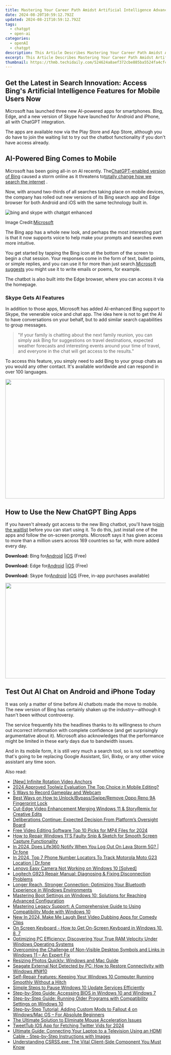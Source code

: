 ```yaml
---
title: Mastering Your Career Path Amidst Artificial Intelligence Advancements
date: 2024-08-20T10:59:12.792Z
updated: 2024-08-21T10:59:12.792Z
tags:
  - chatgpt
  - open-ai
categories:
  - openAI
  - chatgpt
description: This Article Describes Mastering Your Career Path Amidst Artificial Intelligence Advancements
excerpt: This Article Describes Mastering Your Career Path Amidst Artificial Intelligence Advancements
thumbnail: https://thmb.techidaily.com/524624a8aef372cbe885ba5524fa4cfc7d196c57bd7eb5355d7bfa8bf34a7eb4.jpg
---
```


## Get the Latest in Search Innovation: Access Bing's Artificial Intelligence Features for Mobile Users Now

 Microsoft has launched three new AI-powered apps for smartphones. Bing, Edge, and a new version of Skype have launched for Android and iPhone, all with ChatGPT integration.

 The apps are available now via the Play Store and App Store, although you do have to join the waiting list to try out the chatbot functionality if you don't have access already.

## AI-Powered Bing Comes to Mobile

 Microsoft has been going all-in on AI recently. The[ChatGPT-enabled version of Bing](https://www.makeuseof.com/microsoft-bing-gets-chatgpt-ai/) caused a storm online as it threatens to[totally change how we search the internet](https://www.makeuseof.com/is-chatgpt-search-engine-threat/) .

 Now, with around two-thirds of all searches taking place on mobile devices, the company has rolled out new versions of its Bing search app and Edge browser for both Android and iOS with the same technology built in.

![bing and skype with chatgpt enhanced](https://static1.makeuseofimages.com/wordpress/wp-content/uploads/2023/02/bing-and-skype-with-chatgpt-enhanced.jpg)

 Image Credit:[Microsoft](https://blogs.microsoft.com/blog/2023/02/22/the-new-bing-preview-experience-arrives-on-bing-and-edge-mobile-apps-introducing-bing-now-in-skype/)

 The Bing app has a whole new look, and perhaps the most interesting part is that it now supports voice to help make your prompts and searches even more intuitive.

 You get started by tapping the Bing icon at the bottom of the screen to begin a chat session. Your responses come in the form of text, bullet points, or simple replies, and you can use it for more than just search.[Microsoft suggests](https://blogs.microsoft.com/blog/2023/02/22/the-new-bing-preview-experience-arrives-on-bing-and-edge-mobile-apps-introducing-bing-now-in-skype/) you might use it to write emails or poems, for example.

 The chatbot is also built into the Edge browser, where you can access it via the homepage.

### Skype Gets AI Features

 In addition to those apps, Microsoft has added AI-enhanced Bing support to Skype, the venerable voice and chat app. The idea here is not to get the AI to have conversations on your behalf, but to add similar search capabilities to group messages.

> "If your family is chatting about the next family reunion, you can simply ask Bing for suggestions on travel destinations, expected weather forecasts and interesting events around your time of travel, and everyone in the chat will get access to the results."

 To access this feature, you simply need to add Bing to your group chats as you would any other contact. It's available worldwide and can respond in over 100 languages.

<!-- affiliate ads begin -->
<a href="https://electronicx.pxf.io/c/5597632/1872456/14483" target="_top" id="1872456"><img src="//a.impactradius-go.com/display-ad/14483-1872456" border="0" alt="" width="500" height="375"/></a><img height="0" width="0" src="https://imp.pxf.io/i/5597632/1872456/14483" style="position:absolute;visibility:hidden;" border="0" />
<!-- affiliate ads end -->
## How to Use the New ChatGPT Bing Apps

 If you haven't already got access to the new Bing chatbot, you'll have to[join the waitlist](https://www.makeuseof.com/try-bing-ai-powered-search-engine/) before you can start using it. To do this, just install one of the apps and follow the on-screen prompts. Microsoft says it has given access to more than a million users across 169 countries so far, with more added every day.

**Download:** Bing for[Android](https://www.anrdoezrs.net/links/7251228/type/dlg/sid/UUmuoUeUpU2022079/https://play.google.com/store/apps/details?id=com.microsoft.bing) |[iOS](https://apps.apple.com/us/app/microsoft-bing-search/id345323231) (Free)

**Download:** Edge for[Android](https://www.anrdoezrs.net/links/7251228/type/dlg/sid/UUmuoUeUpU2022079/https://play.google.com/store/apps/details?id=com.microsoft.emmx) |[iOS](https://apps.apple.com/us/app/microsoft-edge-web-browser/id1288723196) (Free)

**Download:** Skype for[Android](https://www.anrdoezrs.net/links/7251228/type/dlg/sid/UUmuoUeUpU2022079/https://play.google.com/store/apps/details?id=com.skype.raider) |[iOS](https://apps.apple.com/us/app/skype/id304878510) (Free, in-app purchases available)

<!-- affiliate ads begin -->
<a href="https://aofit.pxf.io/c/5597632/1399701/16396" target="_top" id="1399701"><img src="//a.impactradius-go.com/display-ad/16396-1399701" border="0" alt="" width="960" height="300"/></a><img height="0" width="0" src="https://imp.pxf.io/i/5597632/1399701/16396" style="position:absolute;visibility:hidden;" border="0" />
<!-- affiliate ads end -->
## Test Out AI Chat on Android and iPhone Today

 It was only a matter of time before AI chatbots made the move to mobile. The new version of Bing has certainly shaken up the industry—although it hasn't been without controversy.

 The service frequently hits the headlines thanks to its willingness to churn out incorrect information with complete confidence (and get surprisingly argumentative about it). Microsoft also acknowledges that the performance might be limited in these early days due to bandwidth issues.

 And in its mobile form, it is still very much a search tool, so is not something that's going to be replacing Google Assistant, Siri, Bixby, or any other voice assistant any time soon.


<ins class="adsbygoogle"
     style="display:block"
     data-ad-format="autorelaxed"
     data-ad-client="ca-pub-7571918770474297"
     data-ad-slot="1223367746"></ins>



<ins class="adsbygoogle"
     style="display:block"
     data-ad-client="ca-pub-7571918770474297"
     data-ad-slot="8358498916"
     data-ad-format="auto"
     data-full-width-responsive="true"></ins>

<span class="atpl-alsoreadstyle">Also read:</span>
<div><ul>
<li><a href="https://some-techniques.techidaily.com/new-infinite-rotation-video-anchors/"><u>[New] Infinite Rotation Video Anchors</u></a></li>
<li><a href="https://some-guidance.techidaily.com/2024-approved-toolwiz-evaluation-the-top-choice-in-mobile-editing/"><u>2024 Approved  Toolwiz Evaluation  The Top Choice in Mobile Editing?</u></a></li>
<li><a href="https://screen-mirroring-recording.techidaily.com/5-ways-to-record-gameplay-and-webcam/"><u>5 Ways to Record Gameplay and Webcam</u></a></li>
<li><a href="https://easy-unlock-android.techidaily.com/best-ways-on-how-to-unlockbypassswiperemove-oppo-reno-9a-fingerprint-lock-by-drfone-android/"><u>Best Ways on How to Unlock/Bypass/Swipe/Remove Oppo Reno 9A Fingerprint Lock</u></a></li>
<li><a href="https://article-tips.techidaily.com/cut-edge-video-enhancement-merging-windows-11-and-storyremix-for-creative-edits/"><u>Cut-Edge Video Enhancement  Merging Windows 11 & StoryRemix for Creative Edits</u></a></li>
<li><a href="https://facebook.techidaily.com/1719145420800-deliberations-continue-expected-decision-from-platforms-oversight-board/"><u>Deliberations Continue: Expected Decision From Platform’s Oversight Board</u></a></li>
<li><a href="https://ai-vdieo-software.techidaily.com/free-video-editing-software-top-10-picks-for-mp4-files-for-2024/"><u>Free Video Editing Software Top 10 Picks for MP4 Files for 2024</u></a></li>
<li><a href="https://tech-hub.techidaily.com/how-to-repair-windows-11s-faulty-snip-and-sketch-for-smooth-screen-capture-functionality/"><u>How to Repair Windows 11'S Faulty Snip & Sketch for Smooth Screen Capture Functionality</u></a></li>
<li><a href="https://review-topics.techidaily.com/in-2024-does-life360-notify-when-you-log-out-on-lava-storm-5g-drfone-by-drfone-virtual-android/"><u>In 2024, Does Life360 Notify When You Log Out On Lava Storm 5G? | Dr.fone</u></a></li>
<li><a href="https://android-location-track.techidaily.com/in-2024-top-7-phone-number-locators-to-track-motorola-moto-g23-location-drfone-by-drfone-virtual-android/"><u>In 2024, Top 7 Phone Number Locators To Track Motorola Moto G23 Location | Dr.fone</u></a></li>
<li><a href="https://tech-hub.techidaily.com/lenovo-easy-camera-not-working-on-windows-10-solved/"><u>Lenovo Easy Camera Not Working on Windows 10 [Solved]</u></a></li>
<li><a href="https://tech-hub.techidaily.com/logitech-g923-repair-manual-diagnosing-and-fixing-disconnection-problems/"><u>Logitech G923 Repair Manual: Diagnosing & Fixing Disconnection Problems</u></a></li>
<li><a href="https://tech-hub.techidaily.com/longer-reach-stronger-connection-optimizing-your-bluetooth-experience-in-windows-environments/"><u>Longer Reach, Stronger Connection: Optimizing Your Bluetooth Experience in Windows Environments</u></a></li>
<li><a href="https://tech-hub.techidaily.com/mastering-boot-settings-on-windows-10-solutions-for-reaching-advanced-configuration/"><u>Mastering Boot Settings on Windows 10: Solutions for Reaching Advanced Configuration</u></a></li>
<li><a href="https://tech-hub.techidaily.com/mastering-legacy-support-a-comprehensive-guide-to-using-compatibility-mode-with-windows-10/"><u>Mastering Legacy Support: A Comprehensive Guide to Using Compatibility Mode with Windows 10</u></a></li>
<li><a href="https://smart-video-creator.techidaily.com/new-in-2024-make-me-laugh-best-video-dubbing-apps-for-comedy-clips/"><u>New In 2024, Make Me Laugh Best Video Dubbing Apps for Comedy Clips</u></a></li>
<li><a href="https://tech-hub.techidaily.com/on-screen-keyboard-how-to-get-on-screen-keyboard-in-windows-10-8-7/"><u>On Screen Keyboard - How to Get On-Screen Keyboard in Windows 10, 8, 7</u></a></li>
<li><a href="https://tech-hub.techidaily.com/optimizing-pc-efficiency-discovering-your-true-ram-velocity-under-windows-operating-systems/"><u>Optimizing PC Efficiency: Discovering Your True RAM Velocity Under Windows Operating Systems</u></a></li>
<li><a href="https://tech-hub.techidaily.com/overcoming-the-challenge-of-non-visible-desktop-symbols-and-links-in-windows-11-an-expert-fix/"><u>Overcoming the Challenge of Non-Visible Desktop Symbols and Links in Windows 11 – An Expert Fix</u></a></li>
<li><a href="https://tech-hub.techidaily.com/resizing-photos-quickly-windows-and-mac-guide/"><u>Resizing Photos Quickly: Windows and Mac Guide</u></a></li>
<li><a href="https://tech-hub.techidaily.com/seagate-external-not-detected-by-pc-how-to-restore-connectivity-with-windows-n10/"><u>Seagate External Not Detected by PC: How to Restore Connectivity with Windows #N#10</u></a></li>
<li><a href="https://tech-hub.techidaily.com/self-repair-features-keeping-your-windows-10-computer-running-smoothly-without-a-hitch/"><u>Self-Repair Features: Keeping Your Windows 10 Computer Running Smoothly Without a Hitch</u></a></li>
<li><a href="https://tech-hub.techidaily.com/simple-steps-to-pause-windows-10-update-services-efficiently/"><u>Simple Steps to Pause Windows 10 Update Services Efficiently</u></a></li>
<li><a href="https://tech-hub.techidaily.com/step-by-step-guide-accessing-bios-in-windows-10-and-windows-7/"><u>Step-by-Step Guide: Accessing BIOS in Windows 10 and Windows 7</u></a></li>
<li><a href="https://tech-hub.techidaily.com/step-by-step-guide-running-older-programs-with-compatibility-settings-on-windows-10/"><u>Step-by-Step Guide: Running Older Programs with Compatibility Settings on Windows 10</u></a></li>
<li><a href="https://tech-hub.techidaily.com/step-by-step-tutorial-adding-custom-mods-to-fallout-4-on-windowsmac-os-for-absolute-beginners/"><u>Step-by-Step Tutorial: Adding Custom Mods to Fallout 4 on Windows/Mac OS – For Absolute Beginners</u></a></li>
<li><a href="https://tech-hub.techidaily.com/the-ultimate-solution-to-eliminate-mouse-acceleration-issues/"><u>The Ultimate Solution to Eliminate Mouse Acceleration Issues</u></a></li>
<li><a href="https://twitter-videos.techidaily.com/tweettub-ios-app-for-fetching-twitter-vids-for-2024/"><u>TweetTub  IOS App for Fetching Twitter Vids for 2024</u></a></li>
<li><a href="https://tech-hub.techidaily.com/ultimate-guide-connecting-your-laptop-to-a-television-using-an-hdmi-cable-step-by-step-instructions-with-images/"><u>Ultimate Guide: Connecting Your Laptop to a Television Using an HDMI Cable - Step-by-Step Instructions with Images</u></a></li>
<li><a href="https://tech-hub.techidaily.com/understanding-csrssexe-the-vital-client-side-component-you-must-know/"><u>Understanding CSRSS.exe: The Vital Client-Side Component You Must Know</u></a></li>
</ul></div>
